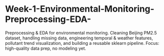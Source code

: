 # Week-1-Environmental-Monitoring-Preprocessing-EDA-
Preprocessing &amp; EDA for environmental monitoring. Cleaning Beijing PM2.5 dataset, handling missing data, engineering temporal &amp; weather features, pollutant trend visualization, and building a reusable sklearn pipeline. Focus: high-quality data prep, no modeling yet.
